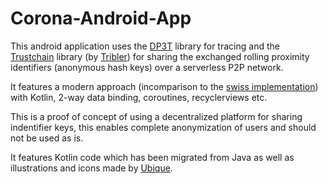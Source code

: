 # Corona-Android-App

This android application uses the [DP3T](https://github.com/DP-3T) library for tracing and the [Trustchain](https://github.com/Tribler/kotlin-ipv8) library (by [Tribler](https://github.com/Tribler)) for sharing the exchanged rolling proximity identifiers (anonymous hash keys) over a serverless P2P network.

It features a modern approach (incomparison to the [swiss implementation](https://github.com/DP-3T/dp3t-app-android-ch)) with Kotlin, 2-way data binding, coroutines, recyclerviews etc.

This is a proof of concept of using a decentralized platform for sharing indentifier keys, this enables complete anonymization of users and should not be used as is.

It features Kotlin code which has been migrated from Java as well as illustrations and icons made by [Ubique](https://www.ubique.ch/?app=github).